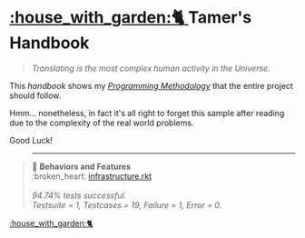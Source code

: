 # [:house\_with\_garden::cat2: ](http://digignome.gyoudmon.org)**Tamer's Handbook**

> _Translating is the most complex human activity in the Universe._

This _handbook_ shows my _[Programming
Methodology](https://github.com/digital-world/DigiGnome)_ that the
entire project should follow.

Hmm... nonetheless, in fact it's all right to forget this sample after
reading due to the complexity of the real world problems.

Good Luck!

> ---

> :book: **Behaviors and Features**<br>:broken\_heart:
> [infrastructure.rkt](http://digignome.gyoudmon.org/infrastructure.rkt)<br> <br>_94.74%
> tests successful._<br>_Testsuite = 1, Testcases = 19, Failure = 1, Error
> = 0._

[:house\_with\_garden::cat2:](http://digignome.gyoudmon.org)
